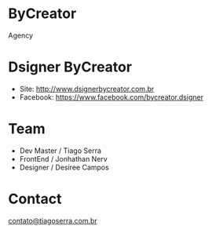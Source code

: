 # ByCreator
Agency

# Dsigner ByCreator

  - Site: http://www.dsignerbycreator.com.br
  - Facebook: https://www.facebook.com/bycreator.dsigner

# Team

  - Dev Master / Tiago Serra
  - FrontEnd / Jonhathan Nerv
  - Designer / Desiree Campos

# Contact
contato@tiagoserra.com.br
